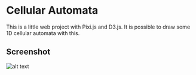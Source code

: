 # Cellular Automata

This is a little web project with Pixi.js and D3.js. It is possible to draw some 1D cellular automata with this.

## Screenshot
![alt text][logo]

[logo]: https://frankenapps.github.io/CellularAutomata/screenshots/Rule30_non_random_without_grid.png "Rule 30"